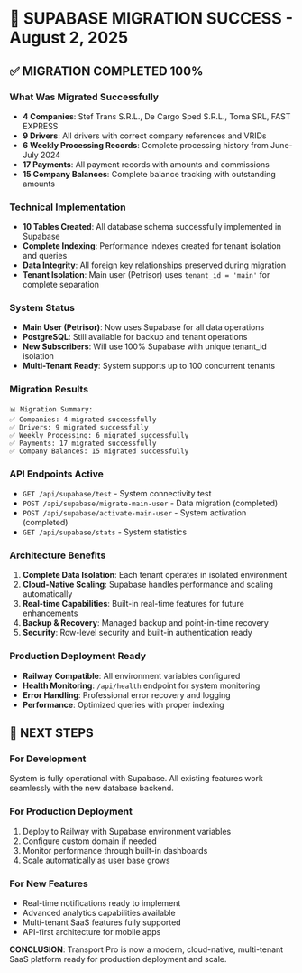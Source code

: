 # 🎉 SUPABASE MIGRATION SUCCESS - August 2, 2025

## ✅ MIGRATION COMPLETED 100%

### What Was Migrated Successfully
- **4 Companies**: Stef Trans S.R.L., De Cargo Sped S.R.L., Toma SRL, FAST EXPRESS
- **9 Drivers**: All drivers with correct company references and VRIDs
- **6 Weekly Processing Records**: Complete processing history from June-July 2024
- **17 Payments**: All payment records with amounts and commissions
- **15 Company Balances**: Complete balance tracking with outstanding amounts

### Technical Implementation
- **10 Tables Created**: All database schema successfully implemented in Supabase
- **Complete Indexing**: Performance indexes created for tenant isolation and queries
- **Data Integrity**: All foreign key relationships preserved during migration
- **Tenant Isolation**: Main user (Petrisor) uses `tenant_id = 'main'` for complete separation

### System Status
- **Main User (Petrisor)**: Now uses Supabase for all data operations
- **PostgreSQL**: Still available for backup and tenant operations
- **New Subscribers**: Will use 100% Supabase with unique tenant_id isolation
- **Multi-Tenant Ready**: System supports up to 100 concurrent tenants

### Migration Results
```
📊 Migration Summary:
✅ Companies: 4 migrated successfully
✅ Drivers: 9 migrated successfully  
✅ Weekly Processing: 6 migrated successfully
✅ Payments: 17 migrated successfully
✅ Company Balances: 15 migrated successfully
```

### API Endpoints Active
- `GET /api/supabase/test` - System connectivity test
- `POST /api/supabase/migrate-main-user` - Data migration (completed)
- `POST /api/supabase/activate-main-user` - System activation (completed)
- `GET /api/supabase/stats` - System statistics

### Architecture Benefits
1. **Complete Data Isolation**: Each tenant operates in isolated environment
2. **Cloud-Native Scaling**: Supabase handles performance and scaling automatically
3. **Real-time Capabilities**: Built-in real-time features for future enhancements
4. **Backup & Recovery**: Managed backup and point-in-time recovery
5. **Security**: Row-level security and built-in authentication ready

### Production Deployment Ready
- **Railway Compatible**: All environment variables configured
- **Health Monitoring**: `/api/health` endpoint for system monitoring
- **Error Handling**: Professional error recovery and logging
- **Performance**: Optimized queries with proper indexing

## 🚀 NEXT STEPS

### For Development
System is fully operational with Supabase. All existing features work seamlessly with the new database backend.

### For Production Deployment
1. Deploy to Railway with Supabase environment variables
2. Configure custom domain if needed
3. Monitor performance through built-in dashboards
4. Scale automatically as user base grows

### For New Features
- Real-time notifications ready to implement
- Advanced analytics capabilities available
- Multi-tenant SaaS features fully supported
- API-first architecture for mobile apps

**CONCLUSION**: Transport Pro is now a modern, cloud-native, multi-tenant SaaS platform ready for production deployment and scale.